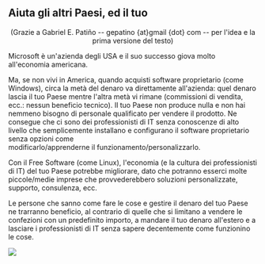 



<h2>Aiuta gli altri Paesi, ed il tuo</h2>

<center>(Grazie a Gabriel E. Patiño -- gepatino {at}gmail {dot} com -- 
per l'idea e la prima versione del testo) </center>

Microsoft è un'azienda degli USA e il suo successo giova 
molto all'economia americana.

Ma, se non vivi in America, quando acquisti software proprietario 
(come Windows), circa la metà del denaro va direttamente all'azienda: 
quel denaro lascia il tuo Paese mentre l'altra metà vi rimane (commissioni 
di vendita, ecc.: nessun beneficio tecnico).
Il tuo Paese non produce nulla e non hai nemmeno bisogno di personale 
qualificato per vendere il prodotto. Ne consegue che ci sono dei 
professionisti di IT senza conoscenze di alto livello che semplicemente 
installano e configurano il software proprietario senza opzioni come  
modificarlo/apprenderne il funzionamento/personalizzarlo.

Con il Free Software (come Linux), l'economia (e la cultura dei 
professionisti di IT) del tuo Paese potrebbe migliorare, dato che 
potranno esserci molte piccole/medie imprese che provvederebbero 
soluzioni personalizzate, supporto, consulenza, ecc.

Le persone che sanno come fare le cose e gestire il denaro del tuo 
Paese ne trarranno beneficio, al contrario di quelle che si limitano 
a vendere le confezioni con un predefinito importo, a mandare il tuo 
denaro all'estero e a lasciare i professionisti di IT senza sapere 
decentemente come funzionino le cose.

<img src="Images/earth.png" />




